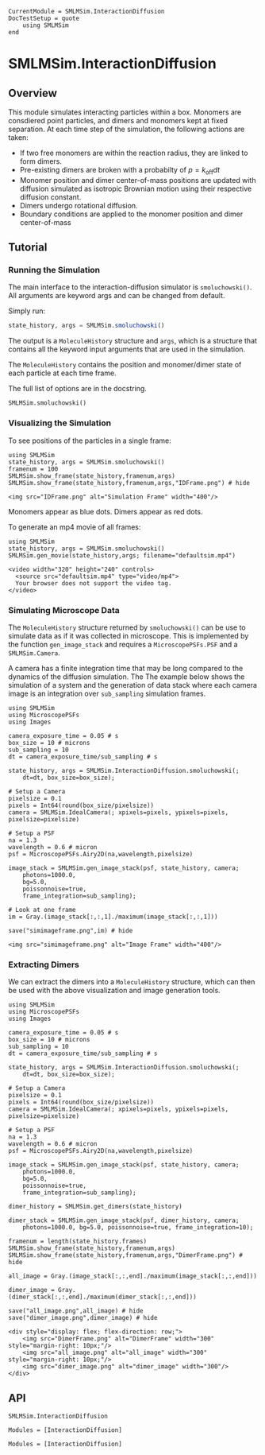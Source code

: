 ```@meta
CurrentModule = SMLMSim.InteractionDiffusion
DocTestSetup = quote
    using SMLMSim
end
```

# SMLMSim.InteractionDiffusion
## Overview

This module simulates interacting particles within a box. Monomers are consdiered point particles, and dimers and monomers kept at fixed separation. At each time step of the simulation, the following actions are taken:
- If two free monomers are within the reaction radius, they are linked to form dimers.  
- Pre-existing dimers are broken with a probabilty of $p = k_{\mathrm{off}}dt$
- Monomer position and dimer center-of-mass positions are updated with diffusion simulated as isotropic Brownian motion using their respective diffusion constant.  
- Dimers undergo rotational diffusion. 
- Boundary conditions are applied to the monomer position and dimer center-of-mass

## Tutorial

### Running the Simulation
The main interface to the interaction-diffusion simulator is `smoluchowski()`. All arguments are keyword args and can be changed from default.  

Simply run:

```julia
state_history, args = SMLMSim.smoluchowski()
```

The output is a `MoleculeHistory` structure and `args`, which is a structure that contains all the keyword input arguments that are used in the simulation.  

The `MoleculeHistory` contains the position and monomer/dimer state 
of each particle at each time frame.

The full list of options are in the docstring. 

```@docs
SMLMSim.smoluchowski()
```


### Visualizing the Simulation

To see positions of the particles in a single frame:

```@example 
using SMLMSim
state_history, args = SMLMSim.smoluchowski()
framenum = 100
SMLMSim.show_frame(state_history,framenum,args)
SMLMSim.show_frame(state_history,framenum,args,"IDFrame.png") # hide
```

```@raw html
<img src="IDFrame.png" alt="Simulation Frame" width="400"/>
```

Monomers appear as blue dots. Dimers appear as red dots. 


To generate an mp4 movie of all frames:

```@example 
using SMLMSim
state_history, args = SMLMSim.smoluchowski()
SMLMSim.gen_movie(state_history,args; filename="defaultsim.mp4")
```

```@raw html
<video width="320" height="240" controls>
  <source src="defaultsim.mp4" type="video/mp4">
  Your browser does not support the video tag.
</video>
```


### Simulating Microscope Data 

The `MoleculeHistory` structure returned by `smoluchowski()` can 
be use to simulate data as if it was collected in microscope.  This is implemented by the function `gen_image_stack` and requires a `MicroscopePSFs.PSF` and a `SMLMSim.Camera`.  

A camera has a finite integration time that may be long compared to the dynamics of the diffusion simulation.  The 
The example below shows the simulation of a system and the generation of data stack where each camera image is an integration over `sub_sampling` simulation frames. 


```@example 
using SMLMSim
using MicroscopePSFs
using Images

camera_exposure_time = 0.05 # s
box_size = 10 # microns
sub_sampling = 10
dt = camera_exposure_time/sub_sampling # s

state_history, args = SMLMSim.InteractionDiffusion.smoluchowski(; 
    dt=dt, box_size=box_size);

# Setup a Camera
pixelsize = 0.1
pixels = Int64(round(box_size/pixelsize))
camera = SMLMSim.IdealCamera(; xpixels=pixels, ypixels=pixels, pixelsize=pixelsize)

# Setup a PSF
na = 1.3
wavelength = 0.6 # micron
psf = MicroscopePSFs.Airy2D(na,wavelength,pixelsize)

image_stack = SMLMSim.gen_image_stack(psf, state_history, camera; 
    photons=1000.0, 
    bg=5.0, 
    poissonnoise=true, 
    frame_integration=sub_sampling);

# Look at one frame
im = Gray.(image_stack[:,:,1]./maximum(image_stack[:,:,1]))

save("simimageframe.png",im) # hide
```

```@raw html
<img src="simimageframe.png" alt="Image Frame" width="400"/>
```

### Extracting Dimers

We can extract the dimers into a `MoleculeHistory` structure, which can then be used with the above visualization and image generation tools. 

```@setup dimer
using SMLMSim
using MicroscopePSFs
using Images

camera_exposure_time = 0.05 # s
box_size = 10 # microns
sub_sampling = 10
dt = camera_exposure_time/sub_sampling # s

state_history, args = SMLMSim.InteractionDiffusion.smoluchowski(; 
    dt=dt, box_size=box_size);

# Setup a Camera
pixelsize = 0.1
pixels = Int64(round(box_size/pixelsize))
camera = SMLMSim.IdealCamera(; xpixels=pixels, ypixels=pixels, pixelsize=pixelsize)

# Setup a PSF
na = 1.3
wavelength = 0.6 # micron
psf = MicroscopePSFs.Airy2D(na,wavelength,pixelsize)

image_stack = SMLMSim.gen_image_stack(psf, state_history, camera; 
    photons=1000.0, 
    bg=5.0, 
    poissonnoise=true, 
    frame_integration=sub_sampling);
```

```@example dimer
dimer_history = SMLMSim.get_dimers(state_history)

dimer_stack = SMLMSim.gen_image_stack(psf, dimer_history, camera; 
    photons=1000.0, bg=5.0, poissonnoise=true, frame_integration=10);

framenum = length(state_history.frames)
SMLMSim.show_frame(state_history,framenum,args)
SMLMSim.show_frame(state_history,framenum,args,"DimerFrame.png") # hide

all_image = Gray.(image_stack[:,:,end]./maximum(image_stack[:,:,end]))

dimer_image = Gray.(dimer_stack[:,:,end]./maximum(dimer_stack[:,:,end]))

save("all_image.png",all_image) # hide
save("dimer_image.png",dimer_image) # hide
```

```@raw html
<div style="display: flex; flex-direction: row;">
    <img src="DimerFrame.png" alt="DimerFrame" width="300" style="margin-right: 10px;"/>
    <img src="all_image.png" alt="all_image" width="300" style="margin-right: 10px;"/>
    <img src="dimer_image.png" alt="dimer_image" width="300"/>
</div>
```


## API

```@docs
SMLMSim.InteractionDiffusion
```

```@index
Modules = [InteractionDiffusion]
```

```@autodocs
Modules = [InteractionDiffusion]
```